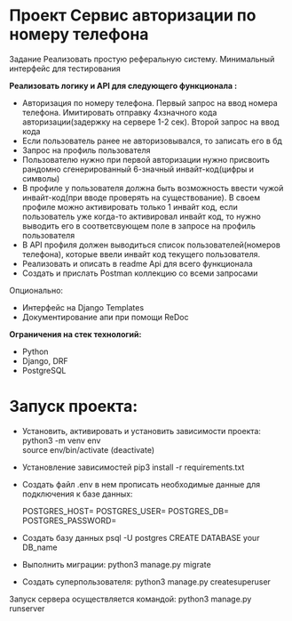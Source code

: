# Проект Сервис авторизации по номеру телефона


Задание
Реализовать простую реферальную систему. Минимальный интерфейс для тестирования

**Реализовать логику и API для следующего функционала :**

- Авторизация по номеру телефона. Первый запрос на ввод номера телефона. Имитировать отправку 4хзначного кода авторизации(задержку на сервере 1-2 сек). Второй запрос на ввод кода
- Если пользователь ранее не авторизовывался, то записать его в бд
- Запрос на профиль пользователя
- Пользователю нужно при первой авторизации нужно присвоить рандомно сгенерированный 6-значный инвайт-код(цифры и символы)
- В профиле у пользователя должна быть возможность ввести чужой инвайт-код(при вводе проверять на существование). В своем профиле можно активировать только 1 инвайт код, если пользователь уже когда-то активировал инвайт код, то нужно выводить его в соответсвующем поле в запросе на профиль пользователя
- В API профиля должен выводиться список пользователей(номеров телефона), которые ввели инвайт код текущего пользователя.
- Реализовать и описать в readme Api для всего функционала
- Создать и прислать Postman коллекцию со всеми запросами


Опционально:

- Интерфейс на Django Templates
- Документирование апи при помощи ReDoc

**Ограничения на стек технологий:**

- Python
- Django, DRF
- PostgreSQL

# Запуск проекта:

- Установить, активировать и установить зависимости проекта:
  python3 -m venv env  
  source env/bin/activate (deactivate)

- Установление зависимостей
  pip3 install -r requirements.txt 

- Создать файл .env в нем прописать необходимые данные для подключения к базе данных:

  POSTGRES_HOST=
  POSTGRES_USER=
  POSTGRES_DB=
  POSTGRES_PASSWORD=

- Создать базу данных
  psql -U postgres
  CREATE DATABASE your DB_name

- Выполнить миграции:
  python3 manage.py migrate

- Создать суперпользователя:
  python3 manage.py createsuperuser

Запуск сервера осуществляется командой:
python3 manage.py runserver

